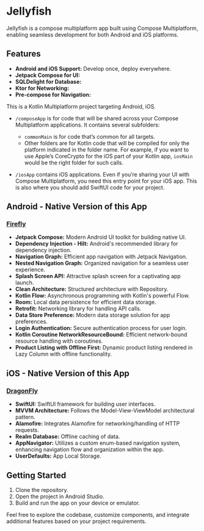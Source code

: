 # Jellyfish

Jellyfish is a compose multiplatform app built using Compose Multiplatform, enabling seamless development for both Android and iOS platforms.


## Features

- **Android and iOS Support:** Develop once, deploy everywhere. 
- **Jetpack Compose for UI:** 
- **SQLDelight for Database:** 
- **Ktor for Networking:** 
- **Pre-compose for Navigation:**

This is a Kotlin Multiplatform project targeting Android, iOS.

* `/composeApp` is for code that will be shared across your Compose Multiplatform applications.
  It contains several subfolders:
  - `commonMain` is for code that’s common for all targets.
  - Other folders are for Kotlin code that will be compiled for only the platform indicated in the folder name.
    For example, if you want to use Apple’s CoreCrypto for the iOS part of your Kotlin app,
    `iosMain` would be the right folder for such calls.

* `/iosApp` contains iOS applications. Even if you’re sharing your UI with Compose Multiplatform, 
  you need this entry point for your iOS app. This is also where you should add SwiftUI code for your project.

## Android - Native Version of this App
### [Firefly](https://github.com/iamnaran/firefly-compose)
- **Jetpack Compose:** Modern Android UI toolkit for building native UI.
- **Dependency Injection - Hilt:** Android's recommended library for dependency injection.
- **Navigation Graph:** Efficient app navigation with Jetpack Navigation.
- **Nested Navigation Graph:** Organized navigation for a seamless user experience.
- **Splash Screen API:** Attractive splash screen for a captivating app launch.
- **Clean Architecture:** Structured architecture with Repository.
- **Kotlin Flow:** Asynchronous programming with Kotlin's powerful Flow.
- **Room:** Local data persistence for efficient data storage.
- **Retrofit:** Networking library for handling API calls.
- **Data Store Preference:** Modern data storage solution for app preferences.
- **Login Authentication:** Secure authentication process for user login.
- **Kotlin Coroutine NetworkResourceBound:** Efficient network-bound resource handling with coroutines.
- **Product Listing with Offline First:** Dynamic product listing rendered in Lazy Column with offline functionality.

## iOS - Native Version of this App
### [DragonFly](https://github.com/iamnaran/dragon-fly-ios)
- **SwiftUI:** SwiftUI framework for building user interfaces.
- **MVVM Architecture:** Follows the Model-View-ViewModel architectural pattern.
- **Alamofire:** Integrates Alamofire for networking/handling of HTTP requests.
- **Realm Database:** Offline caching of data.
- **AppNavigator:** Utilizes a custom enum-based navigation system, enhancing navigation flow and organization within the app.
- **UserDefaults:** App Local Storage.

## Getting Started

1. Clone the repository.
2. Open the project in Android Studio.
3. Build and run the app on your device or emulator.

Feel free to explore the codebase, customize components, and integrate additional features based on your project requirements.
